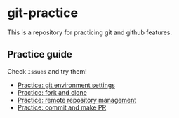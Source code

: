 # git-practice
This is a repository for practicing git and github features.

## Practice guide
Check `Issues` and try them!

- [Practice: git environment settings](https://github.com/yeonns/git-practice/issues/3)
- [Practice: fork and clone](https://github.com/yeonns/git-practice/issues/1)
- [Practice: remote repository management](https://github.com/yeonns/git-practice/issues/4)
- [Practice: commit and make PR](https://github.com/yeonns/git-practice/issues/2)